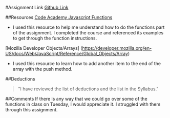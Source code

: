 #Assignment Link
[Github Link](https://github.com/cpowell1/hw_javascript_powell_christian.git)

##Resources
[Code Academy Javascript Functions](https://www.codecademy.com/courses/functions-in-javascript-2-0/0/1)

* I used this resource to help me understand how to do the functions part of the assignment. I completed the course and referenced its examples to get through the function instructions.

[Mozilla Developer Objects/Arrays] (https://developer.mozilla.org/en-US/docs/Web/JavaScript/Reference/Global_Objects/Array)

* I used this resource to learn how to add another item to the end of the array with the push method.

##Deductions
>"I have reviewed the list of deductions and the list in the Syllabus."

##Comments
If there is any way that we could go over some of the functions in class on Tuesday, I would appreciate it. I struggled with them through this assignment. 